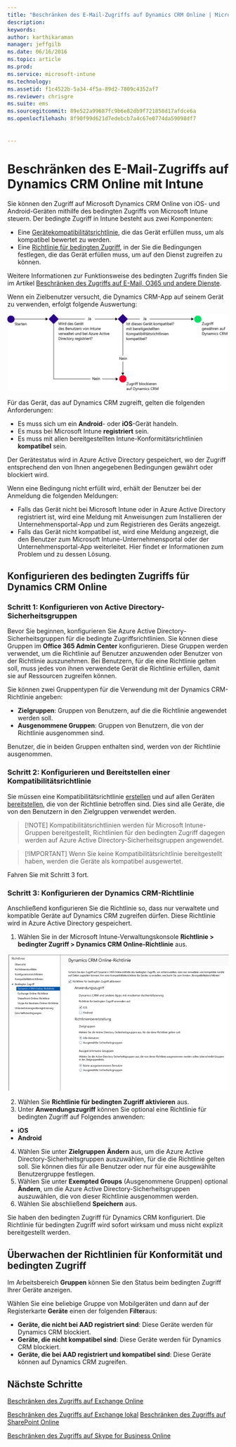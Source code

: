 ```yaml
---
title: "Beschränken des E-Mail-Zugriffs auf Dynamics CRM Online | Microsoft Intune"
description: 
keywords: 
author: karthikaraman
manager: jeffgilb
ms.date: 06/16/2016
ms.topic: article
ms.prod: 
ms.service: microsoft-intune
ms.technology: 
ms.assetid: f1c4522b-5a34-4f5a-89d2-7809c4352af7
ms.reviewer: chrisgre
ms.suite: ems
ms.sourcegitcommit: 89e522a99687fc9b6e82db9f721858d17afdce6a
ms.openlocfilehash: 8f90f99d621d7edebcb7a4c67e0774da59098df7


---
```


# Beschränken des E-Mail-Zugriffs auf Dynamics CRM Online mit Intune
Sie können den Zugriff auf Microsoft Dynamics CRM Online von iOS- und Android-Geräten mithilfe des bedingten Zugriffs von Microsoft Intune steuern.  Der bedingte Zugriff in Intune besteht aus zwei Komponenten:
* Eine [Gerätekompatibilitätsrichtlinie](introduction-to-device-compliance-policies-in-microsoft-intune.md), die das Gerät erfüllen muss, um als kompatibel bewertet zu werden.
* Eine [Richtlinie für bedingten Zugriff](restrict-access-to-email-and-o365-services-with-microsoft-intune.md), in der Sie die Bedingungen festlegen, die das Gerät erfüllen muss, um auf den Dienst zugreifen zu können.

Weitere Informationen zur Funktionsweise des bedingten Zugriffs finden Sie im Artikel [Beschränken des Zugriffs auf E-Mail, O365 und andere Dienste](restrict-access-to-email-and-o365-services-with-microsoft-intune.md).

Wenn ein Zielbenutzer versucht, die Dynamics CRM-App auf seinem Gerät zu verwenden, erfolgt folgende Auswertung:

![Diagramm zur Veranschaulichung der Entscheidungspunkte, mit denen ermittelt wird, ob ein Gerät Zugriff auf einen Dienst erhält oder blockiert wird](../media/mdm-ca-dynamics-crm-flow-diagram.png)

Für das Gerät, das auf Dynamics CRM zugreift, gelten die folgenden Anforderungen:
* Es muss sich um ein **Android**- oder **iOS**-Gerät handeln.
* Es muss bei Microsoft Intune **registriert** sein.
* Es muss mit allen bereitgestellten Intune-Konformitätsrichtlinien **kompatibel** sein.

Der Gerätestatus wird in Azure Active Directory gespeichert, wo der Zugriff entsprechend den von Ihnen angegebenen Bedingungen gewährt oder blockiert wird.

Wenn eine Bedingung nicht erfüllt wird, erhält der Benutzer bei der Anmeldung die folgenden Meldungen:
* Falls das Gerät nicht bei Microsoft Intune oder in Azure Active Directory registriert ist, wird eine Meldung mit Anweisungen zum Installieren der Unternehmensportal-App und zum Registrieren des Geräts angezeigt.
* Falls das Gerät nicht kompatibel ist, wird eine Meldung angezeigt, die den Benutzer zum Microsoft Intune-Unternehmensportal oder der Unternehmensportal-App weiterleitet. Hier findet er Informationen zum Problem und zu dessen Lösung.

## Konfigurieren des bedingten Zugriffs für Dynamics CRM Online  
### Schritt 1: Konfigurieren von Active Directory-Sicherheitsgruppen

Bevor Sie beginnen, konfigurieren Sie Azure Active Directory-Sicherheitsgruppen für die bedingte Zugriffsrichtlinien. Sie können diese Gruppen im **Office 365 Admin Center** konfigurieren. Diese Gruppen werden verwendet, um die Richtlinie auf Benutzer anzuwenden oder Benutzer von der Richtlinie auszunehmen. Bei Benutzern, für die eine Richtlinie gelten soll, muss jedes von ihnen verwendete Gerät die Richtlinie erfüllen, damit sie auf Ressourcen zugreifen können.

Sie können zwei Gruppentypen für die Verwendung mit der Dynamics CRM-Richtlinie angeben:
* **Zielgruppen**: Gruppen von Benutzern, auf die die Richtlinie angewendet werden soll.
* **Ausgenommene Gruppen**: Gruppen von Benutzern, die von der Richtlinie ausgenommen sind.

Benutzer, die in beiden Gruppen enthalten sind, werden von der Richtlinie ausgenommen.

### Schritt 2: Konfigurieren und Bereitstellen einer Kompatibilitätsrichtlinie
Sie müssen eine Kompatibilitätsrichtlinie [erstellen](create-a-device-compliance-policy-in-microsoft-intune.md) und auf allen Geräten [bereitstellen](deploy-and-monitor-a-device-compliance-policy-in-microsoft-intune.md), die von der Richtlinie betroffen sind. Dies sind alle Geräte, die von den Benutzern in den Zielgruppen verwendet werden.

> [!NOTE] Kompatibilitätsrichtlinien werden für Microsoft Intune-Gruppen bereitgestellt, Richtlinien für den bedingten Zugriff dagegen werden auf Azure Active Directory-Sicherheitsgruppen angewendet.

> [!IMPORTANT] Wenn Sie keine Kompatibilitätsrichtlinie bereitgestellt haben, werden die Geräte als kompatibel ausgewertet.

Fahren Sie mit Schritt 3 fort.
### Schritt 3: Konfigurieren der Dynamics CRM-Richtlinie
Anschließend konfigurieren Sie die Richtlinie so, dass nur verwaltete und kompatible Geräte auf Dynamics CRM zugreifen dürfen. Diese Richtlinie wird in Azure Active Directory gespeichert.

1.  Wählen Sie in der Microsoft Intune-Verwaltungskonsole **Richtlinie > bedingter Zugriff > Dynamics CRM Online-Richtlinie** aus.

  ![Screenshot der Seite mit der Dynamics CRM Online-Richtlinie für den bedingten Zugriff](../media/mdm-ca-dynamics-crm-policy-configuration.png)

2.  Wählen Sie **Richtlinie für bedingten Zugriff aktivieren** aus.
3.  Unter **Anwendungszugriff** können Sie optional eine Richtlinie für bedingten Zugriff auf Folgendes anwenden:
  * **iOS**
  * **Android**
4.  Wählen Sie unter **Zielgruppen** **Ändern** aus, um die Azure Active Directory-Sicherheitsgruppen auszuwählen, für die die Richtlinie gelten soll. Sie können dies für alle Benutzer oder nur für eine ausgewählte Benutzergruppe festlegen.
5.  Wählen Sie unter **Exempted Groups** (Ausgenommene Gruppen) optional **Ändern**, um die Azure Active Directory-Sicherheitsgruppen auszuwählen, die von dieser Richtlinie ausgenommen werden.
6.  Wählen Sie abschließend **Speichern** aus.

Sie haben den bedingten Zugriff für Dynamics CRM konfiguriert. Die Richtlinie für bedingten Zugriff wird sofort wirksam und muss nicht explizit bereitgestellt werden.
##  Überwachen der Richtlinien für Konformität und bedingten Zugriff

Im Arbeitsbereich **Gruppen** können Sie den Status beim bedingten Zugriff Ihrer Geräte anzeigen.

Wählen Sie eine beliebige Gruppe von Mobilgeräten und dann auf der Registerkarte **Geräte** einen der folgenden **Filter**aus:
* **Geräte, die nicht bei AAD registriert sind**: Diese Geräte werden für Dynamics CRM blockiert.
* **Geräte, die nicht kompatibel sind**: Diese Geräte werden für Dynamics CRM blockiert.
* **Geräte, die bei AAD registriert und kompatibel sind**: Diese Geräte können auf Dynamics CRM zugreifen.

##  Nächste Schritte
[Beschränken des Zugriffs auf Exchange Online](restrict-access-to-exchange-online-with-microsoft-intune.md)

[Beschränken des Zugriffs auf Exchange lokal](restrict-access-to-exchange-onpremises-with-microsoft-intune.md)
[Beschränken des Zugriffs auf SharePoint Online](restrict-access-to-sharepoint-online-with-microsoft-intune.md)

[Beschränken des Zugriffs auf Skype for Business Online](restrict-access-to-skype-for-business-online-with-microsoft-intune.md)



<!--HONumber=Jun16_HO3-->


